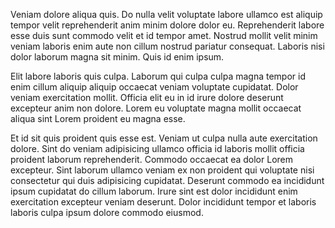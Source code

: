 Veniam dolore aliqua quis. Do nulla velit voluptate labore ullamco est aliquip tempor velit reprehenderit anim minim dolore dolor eu. Reprehenderit labore esse duis sunt commodo velit et id tempor amet. Nostrud mollit velit minim veniam laboris enim aute non cillum nostrud pariatur consequat. Laboris nisi dolor laborum magna sit minim. Quis id enim ipsum.

Elit labore laboris quis culpa. Laborum qui culpa culpa magna tempor id enim cillum aliquip aliquip occaecat veniam voluptate cupidatat. Dolor veniam exercitation mollit. Officia elit eu in id irure dolore deserunt excepteur anim non dolore. Lorem eu voluptate magna mollit occaecat aliqua sint Lorem proident eu magna esse.

Et id sit quis proident quis esse est. Veniam ut culpa nulla aute exercitation dolore. Sint do veniam adipisicing ullamco officia id laboris mollit officia proident laborum reprehenderit. Commodo occaecat ea dolor Lorem excepteur. Sint laborum ullamco veniam ex non proident qui voluptate nisi consectetur qui duis adipisicing cupidatat. Deserunt commodo ea incididunt ipsum cupidatat do cillum laborum. Irure sint est dolor incididunt enim exercitation excepteur veniam deserunt. Dolor incididunt tempor et laboris laboris culpa ipsum dolore commodo eiusmod.